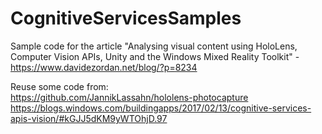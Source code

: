 # CognitiveServicesSamples

Sample code for the article "Analysing visual content using HoloLens, Computer Vision APIs, Unity and the Windows Mixed Reality Toolkit" - https://www.davidezordan.net/blog/?p=8234

Reuse some code from:<br />
https://github.com/JannikLassahn/hololens-photocapture<br />
https://blogs.windows.com/buildingapps/2017/02/13/cognitive-services-apis-vision/#kGJJ5dKM9yWTOhjD.97<br />
